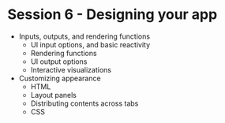 # Session 6 - Designing your app

- Inputs, outputs, and rendering functions
  - UI input options, and basic reactivity
  - Rendering functions
  - UI output options
  - Interactive visualizations
- Customizing appearance
  - HTML 
  - Layout panels
  - Distributing contents across tabs
  - CSS
